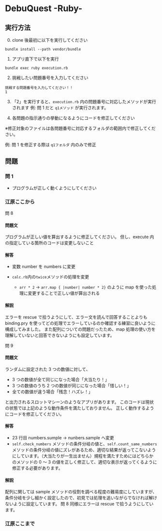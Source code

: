 # DebuQuest -Ruby-

## 実行方法

0. clone 後最初に以下を実行してください

```
bundle install --path vendor/bundle
```

1. アプリ直下で以下を実行

```
bundle exec ruby execution.rb
```

2. 挑戦したい問題番号を入力してください

```
挑戦する問題番号を入力してください！！
1
```

3. 「2」を実行すると、`execution.rb` 内の問題番号に対応したメソッドが実行されます
   例: 問 1 だと `q1メソッド` が実行されます。

4. 各問題の指示通りの挙動になるようにコードを修正してください

※修正対象のファイルは各問題番号に対応するフォルダの範囲内で修正してください。

例: 問 1 を修正する際は `q1フォルダ` 内のみで修正

## 問題

### 問 1

- プログラムが正しく動くようにしてください

### 江原ここから

問 8

#### 問題文

プログラムが正しい値を算出するように修正してください。
但し、execute 内の指定している箇所のコードは変更しないこと

#### 解答

- 変数 number を numbers に変更

- `calc.rb`内の`twice`メソッドの処理を変更
  - `arr * 2` -> `arr.map { |number| number * 2}` のように map を使った処理に変更することで正しい値が算出される

#### 解説

エラーを rescue で拾うようにして、エラー文を読んで回答することよりも binding.pry を使ってどの処理でエラーしているのか確認する練習に良いように構成してみました。
また配列についての問題だったため、map 処理の使い方を理解していないと回答できないようにも設定しています。

問 9

#### 問題文

ランダムに設定された 3 つの数値に対して、

- 3 つの数値が全て同じになった場合「大当たり！」
- 3 つの数値のうち 2 つの数値が同じになった場合「惜しい！」
- 全ての数値が違う場合「残念！ハズレ！」

と出力されるスロットマシーンのようなアプリがあります。
このコードは現状の状態では上記のような動作条件を満たしておりません。
正しく動作するようにコードを修正してください。

#### 解答

- 23 行目 numbers.sumple -> nunbers.sample へ変更
- `self.check_numbers` メソッドの条件分岐の値と、`self.count_same_numbers`メソッドの条件分岐の値にズレがあるため、適切な結果が返ってこないようにしています。（大当たりが一生出ません）規程を満たすためにはどちらかのメソッドの 0 〜 3 の値を正しく修正して、適切な表示が返ってくるように修正する必要があります。

#### 解説

配列に関しては sample メソッドの役割を調べる程度の難易度にしていますが、条件分岐を少し細かく設定したので、初見では処理を追いながらでなければ解けないように設定しています。
問 8 同様にエラーは rescue で拾うようにしています。

### 江原ここまで
